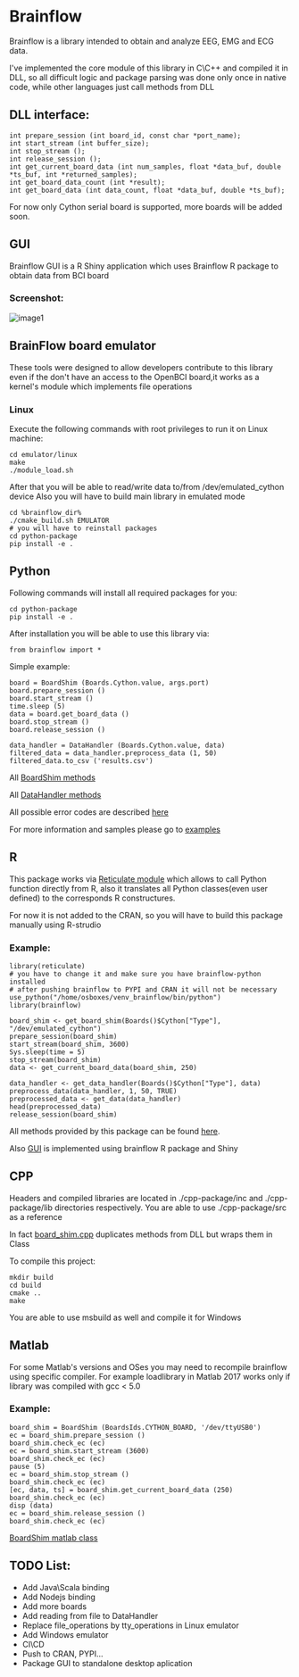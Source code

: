 # Brainflow

Brainflow is a library intended to obtain and analyze EEG, EMG and ECG data.

I've implemented the core module of this library in C\C++ and compiled it in DLL, so all difficult logic and package parsing
was done only once in native code, while other languages just call methods from DLL
## DLL interface:
```
int prepare_session (int board_id, const char *port_name);
int start_stream (int buffer_size);
int stop_stream ();
int release_session ();
int get_current_board_data (int num_samples, float *data_buf, double *ts_buf, int *returned_samples);
int get_board_data_count (int *result);
int get_board_data (int data_count, float *data_buf, double *ts_buf);
```
For now only Cython serial board is supported, more boards will be added soon.

## GUI
Brainflow GUI is a R Shiny application which uses Brainflow R package to obtain data from BCI board
### Screenshot:
![image1](https://farm2.staticflickr.com/1842/30854740608_e40c6c5248_o_d.png)

## BrainFlow board emulator

These tools were designed to allow developers contribute to this library even if the don't have an access to the OpenBCI board,it works as a kernel's module which implements file operations

### Linux
Execute the following commands with root privileges to run it on Linux machine:
```
cd emulator/linux
make
./module_load.sh
```
After that you will be able to read/write data to/from /dev/emulated_cython device
Also you will have to build main library in emulated mode
```
cd %brainflow_dir%
./cmake_build.sh EMULATOR
# you will have to reinstall packages
cd python-package
pip install -e .
```

## Python
Following commands will install all required packages for you:
```
cd python-package
pip install -e .
``` 
After installation you will be able to use this library via:
```
from brainflow import *
```
Simple example:
```
board = BoardShim (Boards.Cython.value, args.port)
board.prepare_session ()
board.start_stream ()
time.sleep (5)
data = board.get_board_data ()
board.stop_stream ()
board.release_session ()

data_handler = DataHandler (Boards.Cython.value, data)
filtered_data = data_handler.preprocess_data (1, 50)
filtered_data.to_csv ('results.csv')
```
All [BoardShim methods](https://github.com/Andrey1994/brainflow/blob/master/python-package/brainflow/board_shim.py)

All [DataHandler methods](https://github.com/Andrey1994/brainflow/blob/master/python-package/brainflow/preprocess.py)

All possible error codes are described [here](https://github.com/Andrey1994/brainflow/blob/master/python-package/brainflow/exit_codes.py)

For more information and samples please go to [examples](https://github.com/Andrey1994/brainflow/tree/master/python-package/examples)

## R
This package works via [Reticulate module](https://rstudio.github.io/reticulate/articles/introduction.html) which allows to call Python function directly from R, also it translates all Python classes(even user defined) to the corresponds R constructures.

For now it is not added to the CRAN, so you will have to build this package manually using R-strudio

### Example:
```
library(reticulate)
# you have to change it and make sure you have brainflow-python installed
# after pushing brainflow to PYPI and CRAN it will not be necessary
use_python("/home/osboxes/venv_brainflow/bin/python")
library(brainflow)

board_shim <- get_board_shim(Boards()$Cython["Type"], "/dev/emulated_cython")
prepare_session(board_shim)
start_stream(board_shim, 3600)
Sys.sleep(time = 5)
stop_stream(board_shim)
data <- get_current_board_data(board_shim, 250)

data_handler <- get_data_handler(Boards()$Cython["Type"], data)
preprocess_data(data_handler, 1, 50, TRUE)
preprocessed_data <- get_data(data_handler)
head(preprocessed_data)
release_session(board_shim)
```
All methods provided by this package can be found [here](https://github.com/Andrey1994/brainflow/tree/master/r-package/brainflow/R).

Also [GUI](https://github.com/Andrey1994/brainflow/tree/master/gui) is implemented using brainflow R package and Shiny

## CPP
Headers and compiled libraries are located in ./cpp-package/inc and ./cpp-package/lib directories respectively.
You are able to use ./cpp-package/src as a reference

In fact [board_shim.cpp](https://github.com/Andrey1994/brainflow/blob/master/cpp-package/src/board_shim.cpp) duplicates methods from DLL but wraps them in Class

To compile this project:
```
mkdir build
cd build
cmake ..
make
```
You are able to use msbuild as well and compile it for Windows

## Matlab
For some Matlab's versions and OSes you may need to recompile brainflow using specific compiler.
For example loadlibrary in Matlab 2017 works only if library was compiled with gcc < 5.0

### Example:
```
board_shim = BoardShim (BoardsIds.CYTHON_BOARD, '/dev/ttyUSB0')
ec = board_shim.prepare_session ()
board_shim.check_ec (ec)
ec = board_shim.start_stream (3600)
board_shim.check_ec (ec)
pause (5)
ec = board_shim.stop_stream ()
board_shim.check_ec (ec)
[ec, data, ts] = board_shim.get_current_board_data (250)
board_shim.check_ec (ec)
disp (data)
ec = board_shim.release_session ()
board_shim.check_ec (ec)
```
[BoardShim matlab class](https://github.com/Andrey1994/brainflow/blob/master/matlab-package/brainflow/BoardShim.m)

## TODO List:
* Add Java\Scala binding
* Add Nodejs binding
* Add more boards
* Add reading from file to DataHandler
* Replace file_operations by tty_operations in Linux emulator
* Add Windows emulator
* CI\CD
* Push to CRAN, PYPI...
* Package GUI to standalone desktop aplication
